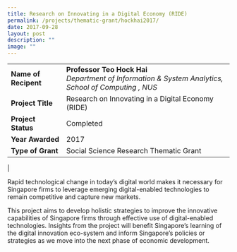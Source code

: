 ```yaml
---
title: Research on Innovating in a Digital Economy (RIDE)
permalink: /projects/thematic-grant/hockhai2017/
date: 2017-09-28
layout: post
description: ""
image: ""
---
```

|  |  |
|---|---|
| **Name of Recipent** | **Professor Teo Hock Hai**<br>_Department of Information &amp; System Analytics, School of Computing , NUS_ |
| **Project Title** | Research on Innovating in a Digital Economy (RIDE) |
| **Project Status** | Completed |
| **Year Awarded** | 2017 |
| **Type of Grant** | Social Science Research Thematic Grant |
|

Rapid technological change in today’s digital world makes it necessary for Singapore firms to leverage emerging digital-enabled technologies to remain competitive and capture new markets.

This project aims to develop holistic strategies to improve the innovative capabilities of Singapore firms through effective use of digital-enabled technologies. Insights from the project will benefit Singapore’s learning of the digital innovation eco-system and inform Singapore’s policies or strategies as we move into the next phase of economic development.